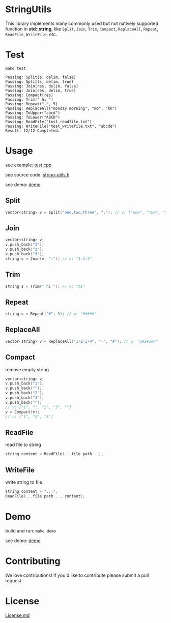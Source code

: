# StringUtils

This library implements many commonly used but not natively supported function in **std::string**, like `Split`, `Join`, `Trim`, `Compact`, `ReplaceAll`, `Repeat`, `ReadFile`, `WriteFile`, etc.

# Test

`make test`

```
Passing: Split(s, delim, false)
Passing: Split(s, delim, true)
Passing: Join(res, delim, false)
Passing: Join(res, delim, true)
Passing: Compact(res)
Passing: Trim(" hi ")
Passing: Repeat("-", 5)
Passing: ReplaceAll("monday morning", "mo", "kk")
Passing: ToUpper("abcd")
Passing: ToLower("ABCD")
Passing: ReadFile("test_readfile.txt")
Passing: WriteFile("test_writefile.txt", "abcde")
Result: 12/12 Completed.
```

# Usage

see example: [test.cpp](https://github.com/HondaDai/StringUtils/blob/master/test/main.cpp)

see source code: [string-utils.h](https://github.com/HondaDai/StringUtils/blob/master/string-utils.h)

see demo: [demo](https://github.com/HondaDai/StringUtils/tree/master/demo/customize_configuration)


## Split

```c++
vector<string> v = Split("one,two,three", ","); // v: ["one", "two", "three"]
```
  
## Join

```c++
vector<string> v;
v.push_back("1");
v.push_back("2");
v.push_back("3");
string s = Join(v, ":"); // s: "1:2:3"
```

## Trim

```c++
string s = Trim(" hi "); // v: "hi"
```

## Repeat

```c++
string s = Repeat("#", 5); // v: "#####"
```

## ReplaceAll

```c++
vector<string> v = ReplaceAll("1-2-3-4", "-", "#"); // v: "1#2#3#4"
```

## Compact

remove empty string

```c++
vector<string> v;
v.push_back("1");
v.push_back("");
v.push_back("2");
v.push_back("3");
v.push_back("");
// v: ["1", "", "2", "3", ""]
v = Compact(v);
// v: ["1", "2", "3"]
```

## ReadFile

read file to string

```c++
string content = ReadFile(...file path...);
```

## WriteFile

write string to file

```c++
string content = "...";
ReadFile(...file path..., content);
```

# Demo

build and run: `make demo`

see demo: [demo](https://github.com/HondaDai/StringUtils/tree/master/demo/customize_configuration)

# Contributing

We love contributions! If you'd like to contribute please submit a pull request.

# License

[License.md](https://github.com/HondaDai/StringUtils/blob/master/LICENSE.md)
